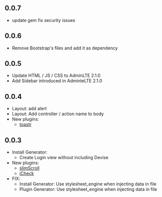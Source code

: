 ## 0.0.7
  - update gem fix security issues

## 0.0.6
- Remove Bootstrap's files and add it as dependency

## 0.0.5
- Update HTML / JS / CSS to AdminLTE 2.1.0
- Add Sidebar introduced in AdminteLTE 2.1.0

## 0.0.4
- Layout: add alert
- Layout: Add controller / action name to body
- New plugins:
  - [toastr](https://github.com/CodeSeven/toastr)

## 0.0.3
- Install Generator:
  - Create Login view without including Devise
- New plugins:
  - [slimScroll](https://github.com/rochal/jQuery-slimScroll)
  - [iCheck](https://github.com/fronteed/iCheck)
- FIX:
  - Install Generator: Use stylesheet_engine when injecting data in file
  - Plugin Generator: Use stylesheet_engine when injecting data in file

